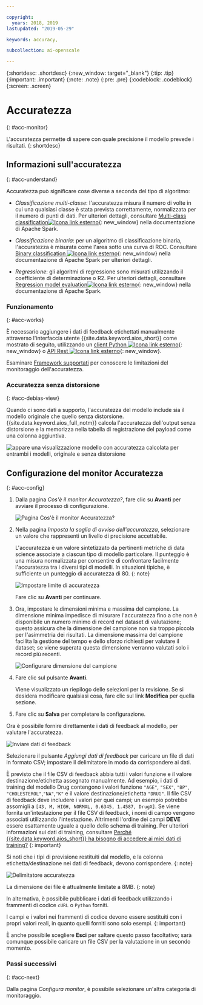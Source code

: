 ```yaml
---

copyright:
  years: 2018, 2019
lastupdated: "2019-05-29"

keywords: accuracy, 

subcollection: ai-openscale

---
```


{:shortdesc: .shortdesc}
{:new_window: target="_blank"}
{:tip: .tip}
{:important: .important}
{:note: .note}
{:pre: .pre}
{:codeblock: .codeblock}
{:screen: .screen}

# Accuratezza
{: #acc-monitor}

L'accuratezza permette di sapere con quale precisione il modello prevede i risultati.
{: shortdesc}

## Informazioni sull'accuratezza
{: #acc-understand}

Accuratezza può significare cose diverse a seconda del tipo di algoritmo:

- *Classificazione multi-classe*: l'accuratezza misura il numero di volte in cui una qualsiasi classe è stata prevista correttamente, normalizzata per il numero di punti di dati. Per ulteriori dettagli, consultare [Multi-class classification![Icona link esterno](../../icons/launch-glyph.svg "Icona link esterno")](https://spark.apache.org/docs/2.1.0/mllib-evaluation-metrics.html#multiclass-classification){: new_window} nella documentazione di Apache Spark.

- *Classificazione binaria*: per un algoritmo di classificazione binaria, l'accuratezza è misurata come l'area sotto una curva di ROC. Consultare [Binary classification ![Icona link esterno](../../icons/launch-glyph.svg "Icona link esterno")](https://spark.apache.org/docs/2.1.0/mllib-evaluation-metrics.html#binary-classification){: new_window} nella documentazione di Apache Spark per ulteriori dettagli.

- *Regressione*: gli algoritmi di regressione sono misurati utilizzando il coefficiente di determinazione o R2. Per ulteriori dettagli, consultare [Regression model evaluation![Icona link esterno](../../icons/launch-glyph.svg "Icona link esterno")](https://spark.apache.org/docs/2.1.0/mllib-evaluation-metrics.html#regression-model-evaluation){: new_window} nella documentazione di Apache Spark.

### Funzionamento
{: #acc-works}

È necessario aggiungere i dati di feedback etichettati manualmente attraverso l'interfaccia utente {{site.data.keyword.aios_short}} come mostrato di seguito, utilizzando un [client Python ![Icona link esterno](../../icons/launch-glyph.svg "Icona link esterno")](http://ai-openscale-python-client.mybluemix.net/#feedbacklogging){: new_window} o [API Rest ![Icona link esterno](../../icons/launch-glyph.svg "Icona link esterno")](https://cloud.ibm.com/apidocs/ai-openscale#post-feedback-payload){: new_window}.

Esaminare [Framework supportati](/docs/services/ai-openscale?topic=ai-openscale-in-ov#in-fram) per conoscere le limitazioni del monitoraggio dell'accuratezza.

### Accuratezza senza distorsione
{: #acc-debias-view}

Quando ci sono dati a supporto, l'accuratezza del modello include sia il modello originale che quello senza distorsione. {{site.data.keyword.aios_full_notm}} calcola l'accuratezza dell'output senza distorsione e la memorizza nella tabella di registrazione del payload come una colonna aggiuntiva.

![appare una visualizzazione modello con accuratezza calcolata per entrambi i modelli, originale e senza distorsione](images/debiased-accuracy.png)

## Configurazione del monitor Accuratezza
{: #acc-config}

1.  Dalla pagina *Cos'è il monitor Accuratezza?*, fare clic su **Avanti** per avviare il processo di configurazione.

    ![Pagina Cos'è il monitor Accuratezza?](images/accuracy-what-is.png)

1.  Nella pagina *Imposta la soglia di avviso dell'accuratezza*, selezionare un valore che rappresenti un livello di precisione accettabile.

    L'accuratezza è un valore sintetizzato da pertinenti metriche di data science associate a ciascun tipo di modello particolare. Il punteggio è una misura normalizzata per consentire di confrontare facilmente l'accuratezza tra i diversi tipi di modelli. In situazioni tipiche, è sufficiente un punteggio di accuratezza di 80.
    {: note}

    ![Impostare limite di accuratezza](images/accuracy-set-limit.png)

    Fare clic su **Avanti** per continuare.

1.  Ora, impostare le dimensioni minima e massima del campione. La dimensione minima impedisce di misurare l'accuratezza fino a che non è disponibile un numero minimo di record nel dataset di valutazione; questo assicura che la dimensione del campione non sia troppo piccola per l'asimmetria dei risultati. La dimensione massima del campione facilita la gestione del tempo e dello sforzo richiesti per valutare il dataset; se viene superata questa  dimensione verranno valutati solo i record più recenti.

     ![Configurare dimensione del campione](images/accuracy-config-sample.png)

1.  Fare clic sul pulsante **Avanti**.

    Viene visualizzato un riepilogo delle selezioni per la revisione. Se si desidera modificare qualsiasi cosa, fare clic sul link **Modifica** per quella sezione.

1.  Fare clic su **Salva** per completare la configurazione.

Ora è possibile fornire direttamente i dati di feedback al modello, per valutare l'accuratezza.

  ![Inviare dati di feedback](images/accuracy-send-feedback0.png)

Selezionare il pulsante *Aggiungi dati di feedback* per caricare un file di dati in formato CSV; impostare il delimitatore in modo da corrispondere ai dati.

È previsto che il file CSV di feedback abbia tutti i valori funzione e il valore destinazione/etichetta assegnato manualmente. Ad esempio, i dati di training del modello Drug contengono i valori funzione `"AGE"`, `"SEX"`, `"BP"`, `"CHOLESTEROL"`,`"NA"`,`"K"` e il valore destinazione/etichetta `"DRUG"`. Il file CSV di feedback deve includere i valori per quei campi; un esempio potrebbe assomigli a `[43, M, HIGH, NORMAL, 0.6345, 1.4587, DrugX]`. Se viene fornita un'intestazione per il file CSV di feedback, i nomi di campo vengono associati utilizzando l'intestazione. Altrimenti l'ordine dei campi **DEVE** essere esattamente uguale a quello dello schema di training. Per ulteriori informazioni sui dati di training, consultare [Perché {{site.data.keyword.aios_short}} ha bisogno di accedere ai miei dati di training?](/docs/services/ai-openscale?topic=ai-openscale-trainingdata#trainingdata)
{: important}

Si noti che i tipi di previsione restituiti dal modello, e la colonna etichetta/destinazione nei dati di feedback, devono corrispondere.
{: note}

  ![Delimitatore accuratezza](images/accuracy-delimit.png)

La dimensione dei file è attualmente limitate a 8MB.
{: note}

In alternativa, è possibile pubblicare i dati di feedback utilizzando i frammenti di codice `cURL` o `Python` forniti.

I campi e i valori nei frammenti di codice devono essere sostituiti con i propri valori reali, in quanto quelli forniti sono solo esempi.
{: important}

È anche possibile scegliere **Esci** per saltare questo passo facoltativo; sarà comunque possibile caricare un file CSV per la valutazione in un secondo momento.

### Passi successivi
{: #acc-next}

Dalla pagina *Configura monitor*, è possibile selezionare un'altra categoria di monitoraggio.
